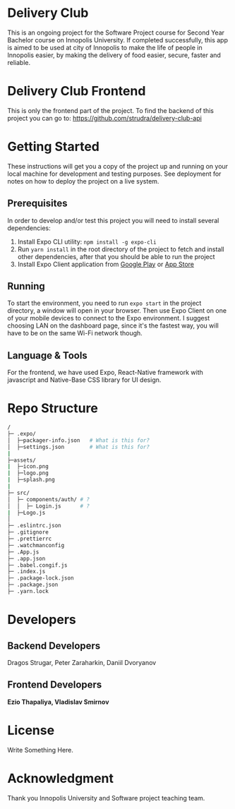 # Delivery Club
This is an ongoing project for the Software Project course for Second Year Bachelor course on Innopolis University. 
If completed successfully, this app is aimed to be used at city of Innopolis to make the life of people in Innopolis easier, 
by making the delivery of food easier, secure, faster and reliable.

# Delivery Club Frontend
This is only the frontend part of the project. 
To find the backend of this project you can go to: https://github.com/strudra/delivery-club-api

# Getting Started
These instructions will get you a copy of the project up and running on your local machine for development and testing purposes. 
See deployment for notes on how to deploy the project on a live system.
  ## Prerequisites
  In order to develop and/or test this project you will need to install several dependencies:
  1. Install Expo CLI utility: `npm install -g expo-cli`
  2. Run `yarn install` in the root directory of the project to fetch and install other dependencies, after that you should be able to run the project
  3. Install Expo Client application from [Google Play](https://play.google.com/store/apps/details?id=host.exp.exponent&referrer=www) or [App Store](https://itunes.apple.com/app/apple-store/id982107779)
  ## Running
  To start the environment, you need to run `expo start` in the project directory, a window will open in your browser. Then use Expo Client on one of your mobile devices to connect to the Expo environment. I suggest choosing LAN on the dashboard page, since it's the fastest way, you will have to be on the same Wi-Fi network though.
  ## Language & Tools
  For the frontend, we have used Expo, React-Native framework with javascript and Native-Base CSS library for UI design.
  
# Repo Structure
```bash
/
├─ .expo/
│  ├─packager-info.json   # What is this for?
│  ├─settings.json        # What is this for?
|
├─assets/
|  ├─icon.png
|  ├─logo.png
|  ├─splash.png
|
├─ src/
│  ├─ components/auth/ # ?
│  │  ├─ Login.js      # ?
|  ├─Logo.js  
│    
├─ .eslintrc.json    
├─ .gitignore   
├─ .prettierrc
├─ .watchmanconfig
├─ .App.js 
├─ .app.json 
├─ .babel.congif.js 
├─ .index.js
├─ .package-lock.json 
├─ .package.json 
├─ .yarn.lock 

```
# Developers
  ## Backend Developers  
  Dragos Strugar, Peter Zaraharkin, Daniil Dvoryanov   
  ## Frontend Developers 
  **Ezio Thapaliya, Vladislav Smirnov**
# License
  Write Something Here.
# Acknowledgment
  Thank you Innopolis University and Software project teaching team.

